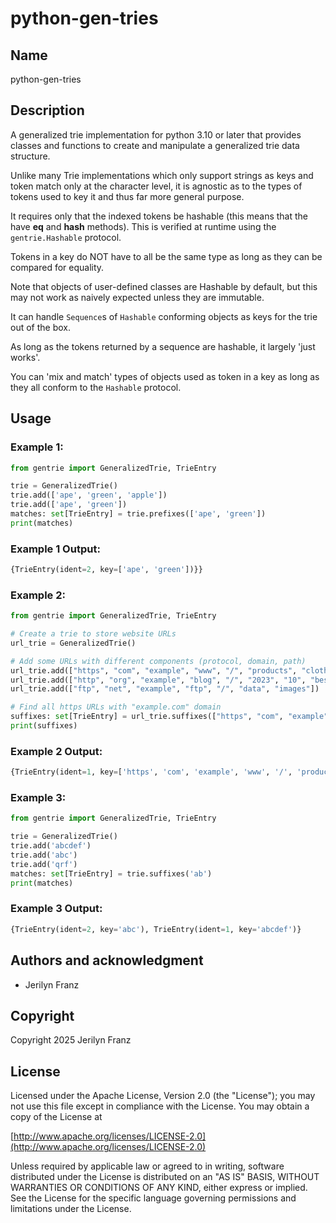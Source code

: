 # python-gen-tries

## Name

python-gen-tries

## Description

A generalized trie implementation for python 3.10 or later that provides classes and
functions to create and manipulate a generalized trie data structure. 

Unlike many Trie implementations which only support strings as keys
and token match only at the character level, it is agnostic as to the
types of tokens used to key it and thus far more general purpose.

It requires only that the indexed tokens be hashable (this means that the have
__eq__ and __hash__ methods). This is verified at runtime using the `gentrie.Hashable` protocol.

Tokens in a key do NOT have to all be the same type as long as they
can be compared for equality.

Note that objects of user-defined classes are Hashable by default, but this
may not work as naively expected unless they are immutable.

It can handle `Sequence`s of `Hashable` conforming objects as keys
for the trie out of the box.

As long as the tokens returned by a sequence are hashable, it largely 'just works'.

You can 'mix and match' types of objects used as token in a key as
long as they all conform to the `Hashable` protocol.


## Usage

### Example 1:
```python
from gentrie import GeneralizedTrie, TrieEntry

trie = GeneralizedTrie()
trie.add(['ape', 'green', 'apple'])
trie.add(['ape', 'green'])
matches: set[TrieEntry] = trie.prefixes(['ape', 'green'])
print(matches)
```

### Example 1 Output:
```python
{TrieEntry(ident=2, key=['ape', 'green'])}}
```

### Example 2:
```python
from gentrie import GeneralizedTrie, TrieEntry

# Create a trie to store website URLs
url_trie = GeneralizedTrie()

# Add some URLs with different components (protocol, domain, path)
url_trie.add(["https", "com", "example", "www", "/", "products", "clothing"])
url_trie.add(["http", "org", "example", "blog", "/", "2023", "10", "best-laptops"])
url_trie.add(["ftp", "net", "example", "ftp", "/", "data", "images"])

# Find all https URLs with "example.com" domain
suffixes: set[TrieEntry] = url_trie.suffixes(["https", "com", "example"])
print(suffixes)
```

### Example 2 Output:
```python
{TrieEntry(ident=1, key=['https', 'com', 'example', 'www', '/', 'products', 'clothing'])}
```

### Example 3:
```python
from gentrie import GeneralizedTrie, TrieEntry

trie = GeneralizedTrie()
trie.add('abcdef')
trie.add('abc')
trie.add('qrf')
matches: set[TrieEntry] = trie.suffixes('ab')
print(matches)
```

### Example 3 Output:
```python
{TrieEntry(ident=2, key='abc'), TrieEntry(ident=1, key='abcdef')}
```
## Authors and acknowledgment

- Jerilyn Franz

## Copyright

Copyright 2025 Jerilyn Franz

## License

Licensed under the Apache License, Version 2.0 (the "License");
you may not use this file except in compliance with the License.
You may obtain a copy of the License at

[http://www.apache.org/licenses/LICENSE-2.0](http://www.apache.org/licenses/LICENSE-2.0)

Unless required by applicable law or agreed to in writing, software
distributed under the License is distributed on an "AS IS" BASIS,
WITHOUT WARRANTIES OR CONDITIONS OF ANY KIND, either express or implied.
See the License for the specific language governing permissions and
limitations under the License.
